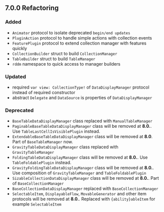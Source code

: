 ## 7.0.0 Refactoring
### Added
- `Animator` protocol to isolate deprecated `begin/end updates`
- `PluginAction` protocol to handle simple actions with collection events
- `FeaturePlugin` protocol to extend collection manager with features quickly
- `CollectionBuilder` struct to build `CollectionManager`
- `TableBuilder` struct to build `TableManager`
- `rddm` namespace to quick access to manager builders

### Updated

- required `var view: CollectionType!` of `DataDisplayManager` protocol instead of required constructor
- abstract `Delegate` and `DataSource` is properties of `DataDisplayManager`

### Deprecated

- `BaseTableDataDisplayManager` class replaced with `ManualTableManager`
- `PaginableBaseTableDataDisplayManager` class will be removed at **8.0.**. Use `TableLastCellIsVisiblePlugin` instead.
- `ExtendableBaseTableDataDisplayManager` class will be removed at **8.0**. Part of `BaseTableManager` now.
- `GravityTableDataDisplayManager` class replaced with `GravityTableManager`
- `FoldingTableDataDisplayManager` class will be removed at **8.0.**. Use `TableFoldablePlugin` instead.
- `GravityFoldingTableDataDisplayManager` class will be removed at **8.0.**. Use composition of `GravityTableManager` and `TableFoldablePlugin`
- `SizableCollectionDataDisplayManager` class will be removed at **8.0.**. Part of `BaseCollectionManager`
- `BaseCollectionDataDisplayManager` replaced with `BaseCollectionManager`
- `SelectableItem`, `DisplayableFlow`, `MovableGenerator` and other item protocols will be removed at **8.0.**. Replaced with `{ability}ableItem` for example `SelectableItem`
